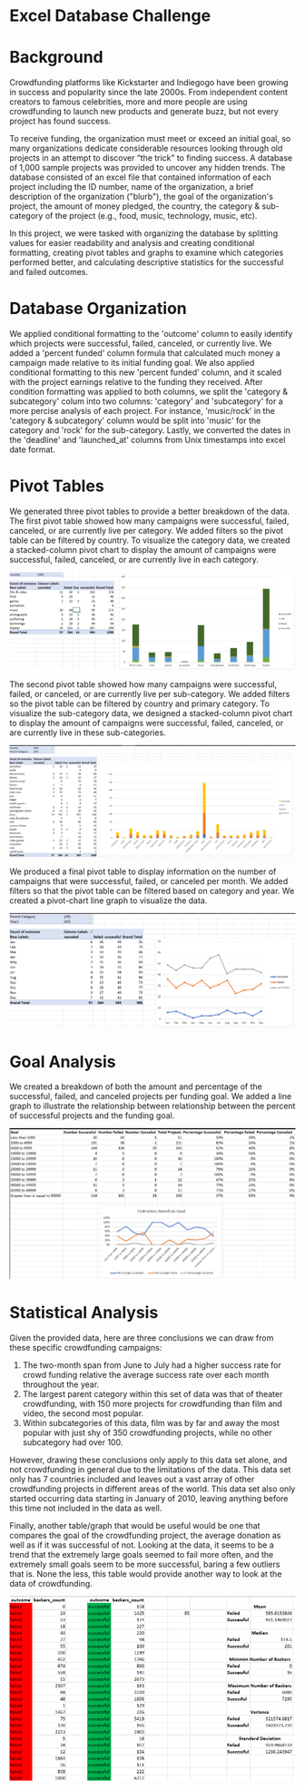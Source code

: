 # Excel Database Challenge

# Background

Crowdfunding platforms like Kickstarter and Indiegogo have been growing in success and popularity since the late 2000s. From independent content creators to famous celebrities, more and more people are using crowdfunding to launch new products and generate buzz, but not every project has found success.

To receive funding, the organization must meet or exceed an initial goal, so many organizations dedicate considerable resources looking through old projects in an attempt to discover “the trick” to finding success. A database of 1,000 sample projects was provided to uncover any hidden trends. The database consisted of an excel file that contained information of each project including the ID number, name of the organization, a brief description of the organization ("blurb"), the goal of the organization's project, the amount of money pledged, the country, the category & sub-category of the project (e.g., food, music, technology, music, etc).

In this project, we were tasked with organizing the database by splitting values for easier readability and analysis and creating conditional formatting, creating pivot tables and graphs to examine which categories performed better, and calculating descriptive statistics for the successful and failed outcomes.

# Database Organization

We applied conditional formatting to the 'outcome' column to easily identify which projects were successful, failed, canceled, or currently live. We added a 'percent funded' column formula that calculated much money a campaign made relative to its initial funding goal. We also applied conditional formatting to this new 'percent funded' column, and it scaled with the project earnings relative to the funding they received. After condition formatting was applied to both columns, we split the 'category & subcategory' colum into two columns: 'category' and 'subcategory' for a more percise analysis of each project. For instance, 'music/rock' in the 'category & subcategory' column would be split into 'music' for the category and 'rock' for the sub-category. Lastly, we converted the dates in the 'deadline' and 'launched_at' columns from Unix timestamps into excel date format.



# Pivot Tables

We generated three pivot tables to provide a better breakdown of the data. The first pivot table showed how many campaigns were successful, failed, canceled, or are currently live per category. We added filters so the pivot table can be filtered by country. To visualize the category data, we created a stacked-column pivot chart to display the amount of campaigns were successful, failed, canceled, or are currently live in each category.

![alt text](Excel_Pics/Img1-2.png)


The second pivot table showed how many campaigns were successful, failed, or canceled, or are currently live per sub-category. We added filters so the pivot table can be filtered by country and primary category. To visualize the sub-category data, we designed a stacked-column pivot chart to display the amount of campaigns were successful, failed, canceled, or are currently live in these sub-categories.

![alt text](Excel_Pics/Img1-3.png)

We produced a final pivot table to display information on the number of campaigns that were successful, failed, or canceled per month. We added filters so that the pivot table can be filtered based on category and year. We created a pivot-chart line graph to visualize the data.

![alt text](Excel_Pics/Img1-4.png)


# Goal Analysis

We created a breakdown of both the amount and percentage of the successful, failed, and canceled projects per funding goal. We added a line graph to illustrate the relationship between relationship between the percent of successful projects and the funding goal.

![alt text](Excel_Pics/Img1.png)

# Statistical Analysis

Given the provided data, here are three conclusions we can draw from these specific crowdfunding campaigns:
1.	The two-month span from June to July had a higher success rate for crowd funding relative the average success rate over each month throughout the year.
2.	The largest parent category within this set of data was that of theater crowdfunding, with 150 more projects for crowdfunding than film and video, the second most popular.
3.	Within subcategories of this data, film was by far and away the most popular with just shy of 350 crowdfunding projects, while no other subcategory had over 100.

However, drawing these conclusions only apply to this data set alone, and not crowdfunding in general due to the limitations of the data. This data set only has 7 countries included and leaves out a vast array of other crowdfunding projects in different areas of the world. This data set also only started occurring data starting in January of 2010, leaving anything before this time not included in the data as well. 

Finally, another table/graph that would be useful would be one that compares the goal of the crowdfunding project, the average donation as well as if it was successful of not. Looking at the data, it seems to be a trend that the extremely large goals seemed to fail more often, and the extremely small goals seem to be more successful, baring a few outliers that is. None the less, this table would provide another way to look at the data of crowdfunding.


![alt text](Excel_Pics/img1-5.png)
